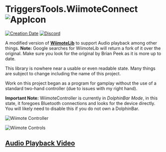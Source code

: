 # TriggersTools.WiimoteConnect ![AppIcon](https://i.imgur.com/EM71rRs.png)

[![Creation Date](https://img.shields.io/badge/created-september%202018-A642FF.svg?style=flat)](https://github.com/trigger-death/WiimoteLib.Net/commit/60207025642ca1221c452f9e014bf8d86d12aa70)
[![Discord](https://img.shields.io/discord/436949335947870238.svg?style=flat&logo=discord&label=chat&colorB=7389DC&link=https://discord.gg/vB7jUbY)](https://discord.gg/vB7jUbY)

A modified version of **[WiimoteLib](https://github.com/BrianPeek/WiimoteLib)** to support Audio playback among other things. **Note:** Google searches for WiimoteLib will return a fork of it over the original. Make sure you look for the original by Brian Peek as it is more up to date.

This library is nowhere near a usable or even readable state. Many things are subject to change including the name of this project.

Work on this project began as a program for gamplay without the use of a standard two-hand controller (due to issues with my right hand).

**Important Note:** WiimoteController is currently in *DolphinBar Mode*, in this state, it foregoes Bluetooth connections and looks for the device directly. You will likely need to disable this if you do not own a DolphinBar.

![Wiimote Controller](https://i.imgur.com/Wey0X1b.png)

![Wiimote Controls](https://i.imgur.com/GesA6b3.png)

## [Audio Playback Video](https://youtu.be/vNItdVw6ONs)
